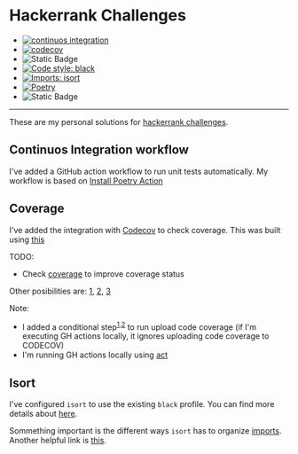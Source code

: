 # Hackerrank Challenges

* [![continuos integration](https://github.com/agmontilla/hackerrank_challenges/actions/workflows/ci.yml/badge.svg?branch=main)](https://github.com/agmontilla/hackerrank_challenges/actions/workflows/ci.yml)
* [![codecov](https://codecov.io/gh/agmontilla/hackerrank_challenges/branch/main/graph/badge.svg?token=VMDQQ8F4FQ)](https://codecov.io/gh/agmontilla/hackerrank_challenges)
* ![Static Badge](https://img.shields.io/badge/python%20version-3.10-blue)
* [![Code style: black](https://img.shields.io/badge/code%20style-black-000000.svg)](https://github.com/psf/black)
* [![Imports: isort](https://img.shields.io/badge/%20imports-isort-%231674b1?style=flat&labelColor=ef8336)](https://pycqa.github.io/isort/)
* [![Poetry](https://img.shields.io/endpoint?url=https://python-poetry.org/badge/v0.json)](https://python-poetry.org/)
* ![Static Badge](https://img.shields.io/badge/project%20status%20-%20completed%20-%20green%20light)
---

These are my personal solutions for [hackerrank challenges](https://www.hackerrank.com/domains/python).

## Continuos Integration workflow

I've added a GitHub action workflow to run unit tests automatically. My workflow is based on [Install Poetry Action](https://github.com/marketplace/actions/install-poetry-action)

## Coverage

I've added the integration with [Codecov](https://docs.codecov.com/docs) to check coverage. This was built using [this](https://github.com/marketplace/actions/install-poetry-action#codecov-upload)

TODO:

- Check [coverage](https://coverage.readthedocs.io/en/latest/config.html) to improve coverage status

Other posibilities are: [1](https://www.freecodecamp.org/news/how-to-generate-code-coverage-report-with-codecov-and-github-actions/), [2](https://docs.github.com/en/actions/automating-builds-and-tests/building-and-testing-python#testing-with-pytest-and-pytest-cov), [3](https://nedbatchelder.com/blog/202209/making_a_coverage_badge.html)

Note:
- I added a conditional step<sup>[1](https://docs.github.com/en/actions/using-workflows/workflow-commands-for-github-actions#setting-an-environment-variable),[2](https://stackoverflow.com/questions/59882715/use-environment-variable-in-github-action-if?rq=3)</sup> to run upload code coverage (if I'm executing GH actions locally, it ignores uploading code coverage to CODECOV)
- I'm running GH actions locally using [act](https://github.com/nektos/act)

## Isort 

I've configured `isort` to use the existing `black` profile. You can find more details about [here](https://pycqa.github.io/isort/docs/configuration/black_compatibility.html). 

Sommething important is the different ways `isort` has to organize [imports](https://pycqa.github.io/isort/docs/configuration/multi_line_output_modes.html). Another helpful link is [this](https://stackoverflow.com/questions/69205085/how-to-make-isort-always-produce-multi-line-output-when-there-are-multiple-impor). 